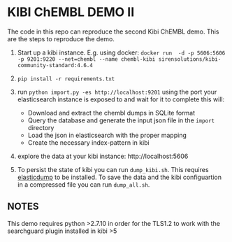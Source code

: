 KIBI ChEMBL DEMO II
===================

The code in this repo can reproduce the second Kibi ChEMBL demo.
This are the steps to reproduce the demo.

1) Start up a kibi instance. E.g. using docker:
    ```docker run  -d -p 5606:5606 -p 9201:9220 --net=chembl --name chembl-kibi sirensolutions/kibi-community-standard:4.6.4```

2) ```pip install -r requirements.txt```

3) run ```python import.py -es http://localhost:9201``` using the port your elasticsearch instance is exposed to and wait for it to complete
   this will:
   * Download and extract the chembl dumps in SQLite format
   * Query the database and generate the input json file in the `import` directory
   * Load the json in elasticsearch with the proper mapping
   * Create the necessary index-pattern in kibi

4) explore the data at your kibi instance: http://localhost:5606

5) To persist the state of kibi you can run `dump_kibi.sh`. This requires [elasticdump](https://www.npmjs.com/package/elasticdump) to be installed.
   To save the data and the kibi configuartion in a compressed file you can run `dump_all.sh`.

NOTES
-----
This demo requires python >2.7.10 in order for the TLS1.2 to work with the searchguard plugin installed in kibi >5